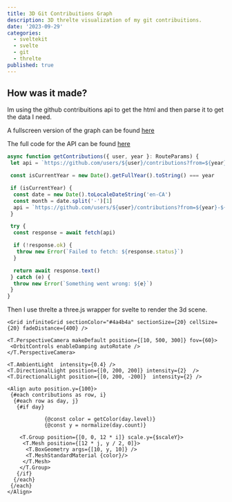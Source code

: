 ```yaml
---
title: 3D Git Contribuitions Graph
description: 3D threlte visualization of my git contribuitions.
date: '2023-09-29'
categories:
  - sveltekit
  - svelte
  - git
  - threlte
published: true
---
```


<script>

  import Contribuitions from '$lib/git3d/Contribuitions.svelte'
</script>

<Contribuitions/>

## How was it made?

Im using the github contribuitions api to get the html and then parse it to get the data I need.

A fullscreen version of the graph can be found [here](/git3dgraph)

The full code for the API can be found [here](https://github.com/andre-brandao/portfolio/blob/main/src/routes/api/git/%5Buser%5D/%5Byear%5D/%2Bserver.ts)

```ts
async function getContributions({ user, year }: RouteParams) {
 let api = `https://github.com/users/${user}/contributions?from=${year}-12-01&to=${year}-12-31`

 const isCurrentYear = new Date().getFullYear().toString() === year

 if (isCurrentYear) {
  const date = new Date().toLocaleDateString('en-CA')
  const month = date.split('-')[1]
  api = `https://github.com/users/${user}/contributions?from=${year}-${month}-01&to=${date}`
 }

 try {
  const response = await fetch(api)

  if (!response.ok) {
   throw new Error(`Failed to fetch: ${response.status}`)
  }

  return await response.text()
 } catch (e) {
  throw new Error(`Something went wrong: ${e}`)
 }
}
```

Then I use threlte a three.js wrapper for svelte to render the 3d scene.

```svelte
<Grid infiniteGrid sectionColor="#4a4b4a" sectionSize={20} cellSize={20} fadeDistance={400} />

<T.PerspectiveCamera makeDefault position={[10, 500, 300]} fov={60}>
 <OrbitControls enableDamping autoRotate />
</T.PerspectiveCamera>

<T.AmbientLight  intensity={0.4} />
<T.DirectionalLight position={[0, 200, 200]} intensity={2}  />
<T.DirectionalLight position={[0, 200, -200]}  intensity={2} />

<Align auto position.y={100}>
 {#each contributions as row, i}
  {#each row as day, j}
   {#if day}

            {@const color = getColor(day.level)}
            {@const y = normalize(day.count)}

    <T.Group position={[0, 0, 12 * i]} scale.y={$scaleY}>
     <T.Mesh position={[12 * j, y / 2, 0]}>
      <T.BoxGeometry args={[10, y, 10]} />
      <T.MeshStandardMaterial {color}/>
     </T.Mesh>
    </T.Group>
   {/if}
  {/each}
 {/each}
</Align>
```

